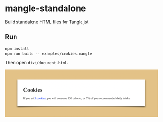 # mangle-standalone

Build standalone HTML files for Tangle.js\

## Run

```shell
npm install
npm run build -- examples/cookies.mangle
```

Then open `dist/document.html`.

![](images/cookies.png)